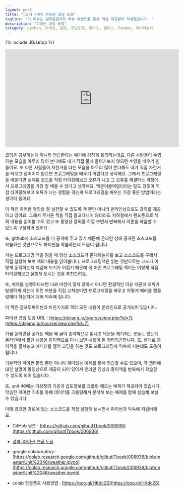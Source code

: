 ```yaml
---
layout: post
title: "[도서 리뷰] 파이썬 코딩 도장"
tagline: "이 리뷰는 길벗출판사의 리뷰 이벤트를 통해 책을 제공받아 작성했습니다. "
description: "파이썬 코딩 도장"
category: python, 파이썬, 길벗, 코딩도장, 판다스, 팬더스, Pandas, 데이터분석
---
```


{% include JB/setup %}

<iframe width="560" height="315" src="https://www.youtube.com/embed/RmQCOLogQxQ" frameborder="0" allow="accelerometer; autoplay; encrypted-media; gyroscope; picture-in-picture" allowfullscreen></iframe>

코딩은 공부하는게 아니라 연습한다는 얘기에 강하게 동의하는데요.
다른 사람들이 수영하는 모습을 아무리 많이 본다해도 내가 직접 물에 들어가보지 않으면 수영을 배우기 힘들어요. 또 다른 사람들이 자전거를 타는 모습을 아무리 많이 본다해도 내가 직접 자전거를 타보고 넘어지지 않으면 프로그래밍을 배우기 어렵다고 생각해요.
그래서 프로그래밍을 배운다면 실제로 코드를 직접 타이핑해보고 오류가 나고 그 오류를 해결하는 과정에서 프로그래밍을 가장 잘 배울 수 있다고 생각해요.
백문이불여일타라는 말도 있듯이 직접 타이핑해보고 오류가 나는 경험을 겪는게 프로그래밍을 배우는 가장 좋은 방법이라는 생각이 들어요.

이 책은 이러한 철학을 잘 실천할 수 있도록 책 뿐만 아니라 온라인상으로도 강의를 제공하고 있어요.
그래서 무거운 책을 직접 들고다니지 않더라도 지하철에서 핸드폰으로 책의 내용을 읽어볼 수도 있고 또 동영상 강의를 직접 보면서 반복해서 이론을 학습할 수 있도록 구성되어 있어요.

또, github에 소스코드를 다 공개해 두고 있기 때문에 온라인 상에 공개된 소스코드를 학습하는 것만으로도  파이썬을 학습하는데 도움이 됩니다.

저는 프로그래밍 책을 읽을 때 항상 소스코드가 존재하는지를 보고 소스코드를 구해서 직접 실행해 보며 책의 내용을 읽어봅니다. 프로그래밍책은 읽는 것만으로는 코드가 어떻게 동작하는지 체감해 보기가 어렵기 때문에 꼭 어떤 프로그래밍 책이든 이렇게 직접 타이핑해보고 실행해 보시는 것을 추천드려요.

또, 예제를 실행하다보면 나와 버전이 맞지 않아서 아니면 환경적인 이유 때문에 오류가 발생하게 되는데 이런 부분을 직접 고쳐본다면 프로그래밍을 배우고 어떻게 에러를 핸들링해야 하는지에 대해 익숙해 집니다.


이 책은 점프투파이썬과 마찬가지로 책의 모든 내용이 온라인으로 공개되어 있습니다.

파이썬 코딩 도장 URL : [https://dojang.io/course/view.php?id=7](https://dojang.io/course/view.php?id=7)

가끔 온라인을 공개된 책을 왜 굳이 종이책으로 읽냐고 의문을 제기하는 분들도 있는데
온라인에서 봤던 내용을 종이책으로 다시 보면 내용이 잘 정리되곤합니다.
또, 반대로 종이책을 펼쳐놓고 에디터를 열어 코딩을 하는 것도 프로그래밍에 익숙해 지는데도 도움이 됩니다.

기본적인 파이썬 문법 뿐만 아니라 재미있는 예제를 통해 학습할 수도 있으며, 각 챕터에 대한 설명이 동영상으로 제공이 되어 있어서 온라인 영상과 종이책을 반복해서 학습할 수 있도록 되어 있습니다.

또, unit 46에는 기상청의 기온과 습도정보를 크롤링 해오는 예제가 제공되어 있습니다.
학습한 파이썬 기초를 통해 데이터를 크롤링해서 분석해 보는 예제를 함께 실습해 보실 수 있습니다.

아래 링크한 경로에 있는 소스코드를 직접 실행해 보시면서 파이썬과 익숙해 지길바래요.


* GitHub 링크 : [https://github.com/gilbutITbook/006936](https://github.com/gilbutITbook/006936)

* [강좌: 파이썬 코딩 도장](https://dojang.io/course/view.php?id=7)

* google colaboratory : [https://colab.research.google.com/github/gilbutITbook/006936/blob/master/Unit%2046/weather.ipynb](https://colab.research.google.com/github/gilbutITbook/006936/blob/master/Unit%2046/weather.ipynb)

* colab 한글폰트 사용방법 : [https://goo.gl/HKdc2S](https://goo.gl/HKdc2S)
